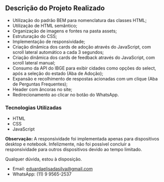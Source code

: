 ## Descrição do Projeto Realizado

- Utilização do padrão BEM para nomenclatura das classes HTML;
- Utilização de HTML semântico;
- Organização de imagens e fontes na pasta assets;
- Estruturação do CSS;
- Implementação de responsividade;
- Criação dinâmica dos cards de adoção através do JavaScript, com scroll lateral automático a cada 3 segundos;
- Criação dinâmica dos cards de feedback através do JavaScript, com scroll lateral manual;
- Consumo da API do IBGE para exibir cidades como opções do select, após a seleção do estado (Aba de Adoção);
- Expansão e recolhimento de respostas acionadas com um clique (Aba de Perguntas Frequentes);
- Header com âncoras no site;
- Redirecionamento ao clicar no botão do WhatsApp.

### Tecnologias Utilizadas
- HTML
- CSS
- JavaScript

**Observação:** A responsividade foi implementada apenas para dispositivos desktop e notebook. Infelizmente, não foi possível concluir a responsividade para outros dispositivos devido ao tempo limitado.

Qualquer dúvida, estou à disposição.
  - Email: eduardaelisadasilva@gmail.com
  - WhatsApp: (11) 9 9565-2537

